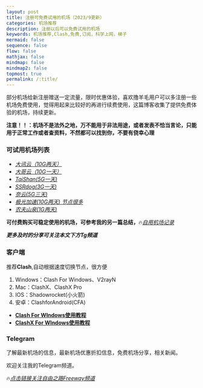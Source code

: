 ```yaml
---
layout: post
title: 注册可免费试用的机场（2023/9更新）
categories: 机场推荐
description: 注册以后可以免费试用的机场
keywords: 机场推荐,Clash,免费,订阅，科学上网，梯子
mermaid: false
sequence: false
flow: false
mathjax: false
mindmap: false
mindmap2: false
topmost: true
permalink: /:title/
---
```

部分机场给新注册赠送一定流量，限时优惠体验，喜欢撸羊毛用户可以多注册一些机场免费使用，觉得用起来比较好的再进行续费使用，这篇博客收集了提供免费体验的机场，持续更新。

**注意！！：机场不是法外之地，万不能用于非法用途，或者发表不恰当言论，只能用于正常工作或者查资料，不然都可以找到你，不要有侥幸心理**

### 可试用机场列表

* [*大讯云（10G两天）*](https://daxun.info/#/register?code=VLAYLLaS )
* [*大哥云（10G一天）*](https://ab12y.com/#/register?code=6vTa3zI7 )
* [*TaiShan(5G一天)*](https://www.taishan.pro/#/register?code=4UL2NXmU) 
* [*SSRdog(3G一天)*]( https://dog.ssrdog111.com/#/register?code=O0dxApsX)  
* [*奈云(5G三天)*]( https://naiunny.store/#/register?code=KfeBrj3u)  
* [*极光加速(10G两天) 节点很多*]( https://jgjs02.com/#/register?code=WRLKZyUS)  
* [*农夫山泉(1G两天)*]( https://sp.nfsq.me/#/register?code=4UIafAWN)   

**可付费购买可稳定使用的机场，可参考我的另一篇总结，**🔥[*自用机场记录*](https://www.openwayz.com/jichang/)  

***更多及时的分享可关注本文下方Tg频道*** 

### 客户端

推荐**Clash**,自动根据速度切换节点，很方便  

1) Windows：Clash For Windows、V2rayN      
2) Mac：ClashX、ClashX Pro     
3) IOS：Shadowrocket(小火箭)    
4) 安卓：ClashforAndroid(CFA) 

* [**Clash For WIndows使用教程**](https://www.openwayz.com/2023/08/25/Clash/)
* [**ClashX For WIndows使用教程**](https://www.openwayz.com/2023/08/28/ClashX/)

     
### Telegram
了解最新机场的信息，最新机场优惠折扣信息，免费机场分享，相关新闻。

欢迎关注我的Telegram频道。

🔥[*点击链接关注自由之路Freeway频道*](https://t.me/openwayz)